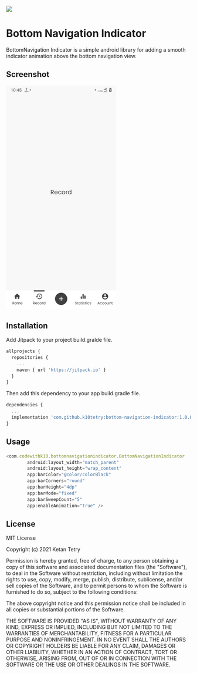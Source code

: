 [![](https://jitpack.io/v/k10tetry/bottom-navigation-indicator.svg)](https://jitpack.io/#k10tetry/bottom-navigation-indicator)

# Bottom Navigation Indicator

BottomNavigation Indicator is a simple android library for adding a smooth indicator animation above the bottom navigation view.

## Screenshot

<img src="https://raw.githubusercontent.com/k10tetry/bottom-navigation-indicator/master/screenshot/screenshot_2021.png" width="300"/>

## Installation

Add Jitpack to your project build.gralde file.

```javascript
allprojects {
  repositories {
    ...
    maven { url 'https://jitpack.io' }
  }
}
```

Then add this dependency to your app build.gradle file.

```javascript
dependencies {
  ...
  implementation 'com.github.k10tetry:bottom-navigation-indicator:1.0.0'
}
```

## Usage

```javascript
<com.codewithk10.bottomnavigationindicator.BottomNavigationIndicator
        android:layout_width="match_parent"
        android:layout_height="wrap_content"
        app:barColor="@color/colorBlack"
        app:barCorners="round"
        app:barHeight="4dp"
        app:barMode="fixed"
        app:barSweepCount="5"
        app:enableAnimation="true" />
```

## License

MIT License

Copyright (c) 2021 Ketan Tetry

Permission is hereby granted, free of charge, to any person obtaining a copy
of this software and associated documentation files (the "Software"), to deal
in the Software without restriction, including without limitation the rights
to use, copy, modify, merge, publish, distribute, sublicense, and/or sell
copies of the Software, and to permit persons to whom the Software is
furnished to do so, subject to the following conditions:

The above copyright notice and this permission notice shall be included in all
copies or substantial portions of the Software.

THE SOFTWARE IS PROVIDED "AS IS", WITHOUT WARRANTY OF ANY KIND, EXPRESS OR
IMPLIED, INCLUDING BUT NOT LIMITED TO THE WARRANTIES OF MERCHANTABILITY,
FITNESS FOR A PARTICULAR PURPOSE AND NONINFRINGEMENT. IN NO EVENT SHALL THE
AUTHORS OR COPYRIGHT HOLDERS BE LIABLE FOR ANY CLAIM, DAMAGES OR OTHER
LIABILITY, WHETHER IN AN ACTION OF CONTRACT, TORT OR OTHERWISE, ARISING FROM,
OUT OF OR IN CONNECTION WITH THE SOFTWARE OR THE USE OR OTHER DEALINGS IN THE
SOFTWARE.
